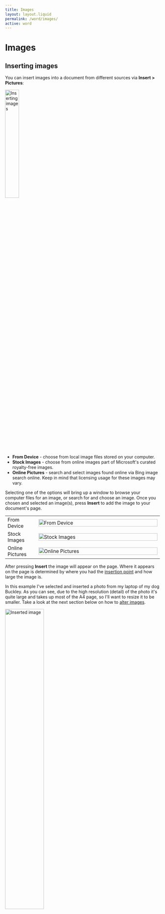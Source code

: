 ```yaml
---
title: Images
layout: layout.liquid
permalink: /word/images/
active: word
---
```


<h1>Images</h1>

<section class="section-light">
<h2 id="image-create">Inserting images</h2>
<p>You can insert images into a document from different sources via <strong>Insert > Pictures</strong>:</p>
<p><img src="{{ '/assets/images/word/Images/Ribbon%20images.png' | url }}" alt="Inserting images" style="display: inline; margin: auto; height: 30%; width: 30%;"></p>
<ul>
    <li><strong>From Device</strong> - choose from local image files stored on your computer.</li>
    <li><strong>Stock Images</strong> - choose from online images part of Microsoft's curated royalty-free images.</li>
    <li><strong>Online Pictures</strong> - search and select images found online via Bing image search online. Keep in mind that licensing usage for these images may vary.</li>
</ul>


<p>Selecting one of the options will bring up a window to browse your computer files for an image, or search for and choose an image. Once you chosen and selected an image(s), press <strong>Insert</strong> to add the image to your document's page.</p>
  <table class="no-border">
    <colgroup>
      <col style="width: 20%;">
      <col style="width: 80%;">
    </colgroup>
    <tbody>
      <tr>
        <td>From Device</td>
        <td><img src="{{ '/assets/images/word/Images/From%20device.png' | url }}" alt="From Device"  style="display: inline; margin: auto; height: 100%; width: 100%;"></td>
      </tr>
      <tr>
        <td>Stock Images</td>
        <td><img src="{{ '/assets/images/word/Images/Stock%20images.png' | url }}" alt="Stock Images" style="display: inline; margin: auto; height: 100%; width: 100%;"></td>
      </tr>
      <tr>
        <td>Online Pictures</td>
        <td><img src="{{ '/assets/images/word/Images/Online%20pictures.png' | url }}" alt="Online Pictures" style="display: inline; margin: auto; height: 100%; width: 100%;"></td>
      </tr>
    </tbody>
  </table>

<p>After pressing <strong>Insert</strong> the image will appear on the page. Where it appears on the page is determined by where you had the <a href="/glossary/#insertion-point">insertion point</a> and how large the image is.</p>

<p>In this example I've selected and inserted a photo from my laptop of my dog Buckley. As you can see, due to the high resolution (detail) of the photo it's quite large and takes up most of the A4 page, so I'll want to resize it to be smaller. Take a look at the next section below on how to <a href="#image-alter">alter images</a>.</p>

<img src="{{ '/assets/images/word/Images/Picture%20inserted.png' | url }}" alt="Inserted image" style="display: inline; margin: auto; height: 50%; width: 50%;">


<h2 id="image-create">Inserting shapes, icons and 3D models</h2>
<p>As well as images you can also insert shapes, icons and 3D models into a document from
<table>
  <colgroup>
    <col style="width: 33%;">
    <col style="width: 33%;">
    <col style="width: 33%;">
  </colgroup>
    <thead>
        <tr>
          <th>Shapes</th>
          <th>Icons</th>
          <th>3D models</th>
        </tr>
    </thead>
      <tbody>
        <td><img src="{{ '/assets/images/word/Images/Insert%20shapes.png' | url }}" alt="Insert shapes from Insert" style="display: block; margin: auto; height: 150%; width: 100%;"></td>
        <td><img src="{{ '/assets/images/word/Images/Insert%20icons.png' | url }}" alt="Insert icons from Insert" style="display: block; margin: auto; height: 100%; width: 100%;"></td>
        <td><img src="{{ '/assets/images/word/Images/Insert%203D%20models.png' | url }}" alt="Insert 3D models from Insert" style="display: block; margin: auto; height: 100%; width: 100%;"></td>
      </tbody>
</table>

<h4>Shapes</h4>
<p>There is a huge library of shapes to choose from.</p> 
<p><img src="{{ '/assets/images/word/Images/Insert%20shapes%20options.png' | url }}" alt="Insert shapes options" style="max-width: 100%; height: auto; display: inline; margin: auto;"></p>

<p>Once inserted you can alter shapes in their position, colour, size and some let you type inside them, see the next section on <a href="#image-alter">altering images/shapes</a>.</p>
<p><img src="{{ '/assets/images/word/Images/Typing%20inside%20shape.png' | url }}" alt="Typing inside a shape" style="max-width: 100%; height: auto; display: inline; margin: auto;"></p>


<h4>Icons</h4>
<p>Word has a library of useful royalty-free icons you can insert, recolor and resize. See the next section on <a href="#image-alter">altering images/shapes</a>.</p>
<p><img src="{{ '/assets/images/word/Images/Stock%20images%20gallery.png' | url }}" alt="Stock images gallery" style="max-width: 75%; height: auto; display: inline; margin: auto;"></p>

<h4>3D models</h4>
<p>3D models are a hidden gem not commonly known to many but can be useful for attention grabbing illustrative purposes and avatars. You can move, resize and rotate them, as well as rotate them per X-axis (left/right) and Y-axis (up/down). See the next section on <a href="#image-alter">altering images/shapes</a>.</p> </p>
<p><img src="{{ '/assets/images/word/Images/3D%20models.png' | url }}" alt="3D models gallery" style="max-width: 75%; height: auto; display: inline; margin: auto;"></p>

<h2 id="image-alter">Altering images/shapes (including icons and 3D models)</h2>
<p>When inserted an image or shape is automatically selected and has a <a href="/glossary/#bounding-box">bounding box</a> around it. The bounding box has some white circles around the image called <strong>sizing handles</strong> used to resize it as needed. There is also a <strong>rotate handle</strong> icon to rotate your image/shape if you want to. Your cursor icon will change depending on where you hover it, indicating available actions you can do by clicking and dragging.</p>
<p>Hover over the table rows below to see an example of each in action:</p>
  <table class="word-images-cursor-icons hover-table">
    <colgroup>
      <col style="width: 17%;">
      <col style="width: 63%;">
      <col style="width: 20%;">
    </colgroup>
    <thead>
      <tr>
        <th>Function</th>
        <th>Action</th>
        <th>Cursor icon</th>
      </tr>
    </thead>
    <tbody>
      <tr class="tooltip-row" data-gif="{{ '/assets/images/word/Images/Resize%20image.gif' | url }}">
        <td>Hover over sizing handles (white circles)<p><img src="{{ '/assets/images/word/Images/Sizing%20handles.png' | url }}" alt="Sizing handles" style="display: block; margin: auto; width: 50%;"></p></td>
        <td>Hover over sizing handles and you'l see a two-way arrow indicating what direction you can resize in (i.e. horizonal, vertical or diagonal). Click and drag to resize, drag inward to reduce the size, drag outward to increase the size.</td>
        <td>
        <img src="{{ '/assets/images/word/Images/Resize%20arrow%20diagonal.png' | url }}" alt="Resize arrow diagonal" style="display: block; margin: auto; width: 50%;">
        <img src="{{ '/assets/images/word/Images/Resize%20arrow%20horizontal.png' | url }}" alt="Resize arrow horizontal" style="display: block; margin: auto; width: 50%;">
        <img src="{{ '/assets/images/word/Images/Resize%20arrow%20vertical.png' | url }}" alt="Resize arrow vertical" style="display: block; margin: auto; width: 50%;">
        </td>
      </tr>
      <tr class="tooltip-row" data-gif="{{ '/assets/images/word/Images/Rotate%20image.gif' | url }}">
        <td>Hover over the rotate handle<p><img src="{{ '/assets/images/word/Images/Rotate%20handle.png' | url }}" alt="Rotate arrow" style="display: block; margin: auto; width: 25%;"></p></td>
        <td><p>Hover over the rotate handle and you cursor icon wil change to a rotation icon. Click and drag to rotate the image, dragging the image clockwise or anti-clockwise.</p> <p>Alternatively you can also use the <strong>Layout Options</strong> or <strong>Picture Format</strong> tab for precise rotation like 90° or flip horizontal/vertical.</p></td>
        <td><img src="{{ '/assets/images/word/Images/Rotate%20arrow.png' | url }}" alt="Rotate arrow" style="display: block; margin: auto; width: 100%;"></td>
      </tr>
      <tr class="tooltip-row" data-gif="{{ '/assets/images/word/Images/Move%20image.gif' | url }}">
        <td>Hover anywhere over the image/shape</td>
        <td><p>Hover over the image/shape, then when the cursor icon changes to a four-way arrow you can click and drag to move it.</p> <p><u>Note</u>: images are <a href="/glossary/#anchor">anchored</a> to text by default (i.e. line by line) so this will determine how/where you can move it. To move it around freely you can change its <strong>layout options</strong> so it 'floats' above or behind text, see below.</p></td>
        <td><img src="{{ '/assets/images/word/Images/Move%20arrow%20grey%20background.png' | url }}" alt="Move arrow" style="display: block; margin: auto; width: 100%;"></td>
      </tr>
      <tr class="tooltip-row" data-gif="{{ '/assets/images/word/Images/Adjustment%20handle%20example.gif' | url }}">
        <td>(Shapes only) Hover over adjustment handle<p><img src="{{ '/assets/images/word/Images/Adjustment%20handle.png' | url }}" alt="Rotate arrow" style="display: block; margin: auto; width: 35%;"></p></td>
        <td><p>Shapes may have a yellow circle called an adjustment handle. Hover over it and when the cursor icon changes to a different arrow you can click and drag to alter the internal dimensions of the shape like the angle, curve, width, tail length or custom geometry tweaks.</p></td>
        <td><img src="{{ '/assets/images/word/Images/Adjustment%20handle%20cursor%20arrow.png' | url }}" alt="Move arrow" style="display: block; margin: auto; width: 50%;"></td>
      </tr>
      <tr class="tooltip-row" data-gif="{{ '/assets/images/word/Images/Rotate%203D%20model%20example.gif' | url }}">
        <td>(3D Models only) Hover over the central rotate handle<p><img src="{{ '/assets/images/word/Images/Rotate%203D%20model%20handle.png' | url }}" alt="Move arrow" style="display: block; margin: auto; width: 20%;"></p></td>
        <td><p>Hover over and when the cursor icon changes to rotate icon you can click and drag to rotate the model around anyway.</p></td>
        <td><img src="{{ '/assets/images/word/Images/Rotate%20arrow.png' | url }}" alt="Move arrow" style="display: block; margin: auto; width: 100%;"></td>
      </tr>
    </tbody>
    </table>
    <h3>Layout options</h3>
    <p>When the image/shape is selected you'll also see a small box top right, click this to see the layout options available:</p>
    <img src="{{ '/assets/images/word/Images/Layout%20options.png' | url }}" alt="Layout options" style="display: inline; margin: auto; width: 50%;">
    <p>Hover over the rows below to see how text acts around the image/shape each option:</p>
    <table class="word-images-cursor-icons hover-table">
    <colgroup>
      <col style="width: 20%;">
      <col style="width: 80%;">
    </colgroup>
    <thead>
      <tr>
        <th>Layout option</th>
        <th>Function</th>
      </tr>
    </thead>
    <tbody>
      <tr class="tooltip-row" data-gif="{{ '/assets/images/word/Images/Layout%20options%20in%20line%20with%20text%20example.png' | url }}">
        <td>Layout options in line with text<img src="{{ '/assets/images/word/Images/Layout%20options%20in%20line%20with%20text.png' | url }}" alt="Layout options in line with text" style="display: block; margin: auto; width: 30%;"></td>
        <td>This is the default option. The image/shape will sit alongside text sharing the same line.</td>
      </tr>
      <tr class="tooltip-row" data-gif="{{ '/assets/images/word/Images/Layout%20options%20square%20wrap%20example.png' | url }}">
        <td>Layout options square wrap<img src="{{ '/assets/images/word/Images/Layout%20options%20square%20wrap.png' | url }}" alt="Layout options square wrap" style="display: block; margin: auto; width: 30%;"></td>
        <td>Text wraps around the outer edge of the image/shape’s bounding box in a square or rectangular shape. This is useful for placing images/shapes beside paragraphs or in columns.</td>
      </tr>
      <tr class="tooltip-row" data-gif="{{ '/assets/images/word/Images/Layout%20options%20tight%20wrap%20example.png' | url }}">
        <td>Layout options tight wrap<img src="{{ '/assets/images/word/Images/Layout%20options%20tight%20wrap.png' | url }}" alt="Layout options tight wrap" style="display: block; margin: auto; width: 30%;"></td>
        <td>Text treats the image/shape like a solid block flowing around it, but doesn’t enter any internal gaps. This works well for Logos, cutouts and images with transparent backgrounds.</td>
      </tr>
      <tr class="tooltip-row" data-gif="{{ '/assets/images/word/Images/Layout%20options%20through%20wrap%20example.png' | url }}">
        <td>Layout options through wrap<img src="{{ '/assets/images/word/Images/Layout%20options%20through%20wrap.png' | url }}" alt="Layout options through wrap.png" style="display: block; margin: auto; width: 30%;"></td>
        <td>As above but text will also wrap through transparent or open areas inside the image. Only noticeable on images with transparency and it needs to be a particular shape for this effect to work.</td>
      </tr>
      <tr class="tooltip-row" data-gif="{{ '/assets/images/word/Images/Layout%20options%20top%20and%20bottom%20wrap%20example.png' | url }}">
        <td>Layout options top and bottom wrap<img src="{{ '/assets/images/word/Images/Layout%20options%20top%20and%20bottom wrap.png' | url }}" alt="Layout options top and bottom wrap" style="display: block; margin: auto; width: 30%;"></td>
        <td>Text remains above and below the image/shape, never beside it. This is useful for isolating visuals to make them stand out.</td>
      </tr>
      <tr class="tooltip-row" data-gif="{{ '/assets/images/word/Images/Layout%20options%20behind%20text%20wrap%20example.png' | url }}">
        <td>Layout options behind text wrap<img src="{{ '/assets/images/word/Images/Layout%20options%20behind%20text%20wrap.png' | url }}" alt="Layout options behind text wrap" style="display: block; margin: auto; width: 30%;"></td>
        <td>The image/shape will sit behind the text like a background. This is useful for watermarks or decorative backgrounds, though it may make text hard to read. With this wrap option the image/shape can be moved freely anywhere on the page.</td>
      </tr>
      <tr class="tooltip-row" data-gif="{{ '/assets/images/word/Images/Layout%20options%20in%20front%20of%20text%20wrap%20example.png' | url }}">
        <td>Layout options in front of text wrap<img src="{{ '/assets/images/word/Images/Layout options in front of text wrap.png' | url }}" alt="Layout 0options in front of text wrap" style="display: block; margin: auto; width: 30%;"></td>
        <td>The image/shape floats over the text, potentially obscuring it. Can be used for overlays, callouts, or dramatic visual effects. With this wrap option the image/shape can be moved freely anywhere on the page.</td>
      </tr>
      </tbody>
      </table>

<p>When you select one of the text wrapping options two other options become active to choose from. Hover over below to see how each work:</p> 

<table class="word-images-cursor-icons hover-table">
    <colgroup>
      <col style="width: 20%;">
      <col style="width: 80%;">
    </colgroup>
    <thead>
      <tr>
        <th>Text wrapping option </th>
        <th>Function</th>
      </tr>
    </thead>
    <tbody>
      <tr class="tooltip-row" data-gif="{{ '/assets/images/word/Images/\Layout%20options%20move%20with%20text.gif' | url }}">
        <td><strong>Move with text</strong></td>
        <td><p>This is the default option. The image/shape will around move with the text when text or any other content is added or removed before it.</p><p><u>Note</u>: This won't work for wrapping behind and in front of text.</p></td>
      </tr>
      <tr class="tooltip-row" data-gif="{{ '/assets/images/word/Images/\Layout%20options%20fix%20position%20on%20page.gif' | url }}">
        <td><strong>Fix position on page</strong></td>
        <td>The image/shape will stay in place unaffected by any text or contnt added or removed before it. Text will flow around the image/shape instead.</td>
      </tr>
    </tbody>
</table>


<h3>Anchoring</h3>

<p>We previously touched on how an image/shape set to be <strong>In Line with Text</strong> 'anchors' it to the same line as the surrounding text. For other wrap types a blue anchor symbol will appear in the left margin to indicate which paragraph it is attached to. This is helpful if you have the default option <strong>Move with text</strong> enabled, as you can use it to predict whether your image/shape will shift if that paragraph or one before it moves.</p>

<img src="{{ '/assets/images/word/Images/Anchor%20with%20square%20wrap.png' | url }}" alt="Anchor with square wrap" style="display: block; margin: auto; width: 85%;">
</section>
